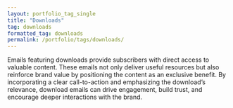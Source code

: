 ```yaml
---
layout: portfolio_tag_single
title: "Downloads"
tag: downloads
formatted_tag: downloads
permalink: /portfolio/tags/downloads/
---
```


<p class="relative max-w-4 my-0 mx-auto text-xs lg:text-sm font-normal">Emails featuring downloads provide subscribers with direct access to valuable content. These emails not only deliver useful resources but also reinforce brand value by positioning the content as an exclusive benefit. By incorporating a clear call-to-action and emphasizing the download’s relevance, download emails can drive engagement, build trust, and encourage deeper interactions with the brand.</p>